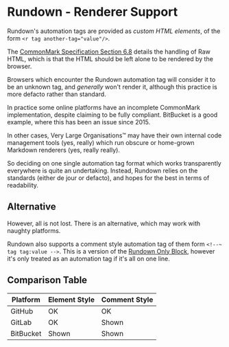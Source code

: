 # Rundown - Renderer Support

Rundown's automation tags are provided as *custom HTML elements*, of the form `<r tag another-tag="value"/>`.

The [CommonMark Specification Section 6.8](https://spec.commonmark.org/0.29/#raw-html) details the handling of Raw HTML, which is that the HTML should be left alone to be rendered by the browser. 

Browsers which encounter the Rundown automation tag will consider it to be an unknown tag, and _generally_ won't render it, although this practice is more defacto rather than standard.

In practice some online platforms have an incomplete CommonMark implementation, despite claiming to be fully compliant. BitBucket is a good example, where this has been an issue since 2015.

In other cases, Very Large Organisations™ may have their own internal code management tools (yes, really) which run obscure or home-grown Markdown renderers (yes, really really).

So deciding on one single automation tag format which works transparently everywhere is quite an undertaking. Instead, Rundown relies on the standards (either de jour or defacto), and hopes for the best in terms of readability.

## Alternative

However, all is not lost. There is an alternative, which may work with naughty platforms.

Rundown also supports a comment style automation tag of them form `<!--~ tag tag:value -->`. This is a version of the [Rundown Only Block](./rundown_only_block.md), however it's only treated as an automation tag if it's all on one line.

## Comparison Table

| Platform | Element Style | Comment Style |
| --- | --- | --- |
| GitHub | OK | OK |
| GitLab | OK | Shown |
| BitBucket | Shown | Shown |

